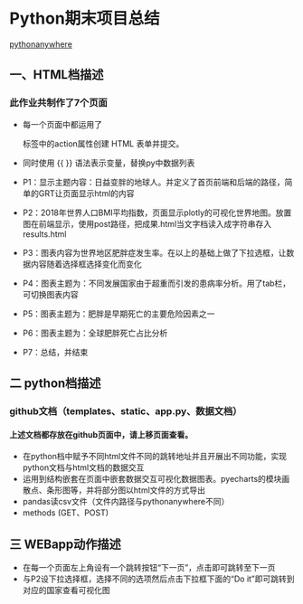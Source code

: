 # Python期末项目总结
[pythonanywhere](http://jjyy2.pythonanywhere.com/)

## 一、HTML档描述
### 此作业共制作了7个页面
- 每一个页面中都运用了<form> 标签中的action属性创建 HTML 表单并提交。
- 同时使用 {{ }} 语法表示变量，替换py中数据列表
  
- P1：显示主题内容：日益变胖的地球人。并定义了首页前端和后端的路径，简单的GRT让页面显示html的内容
- P2：2018年世界人口BMI平均指数，页面显示plotly的可视化世界地图。放置图在前端显示，使用post路径，把成果.html当文字档读入成字符串存入results.html
- P3：图表内容为世界地区肥胖症发生率。在以上的基础上做了下拉选框，让数据内容随着选择框选择变化而变化
- P4：图表主题为：不同发展国家由于超重而引发的患病率分析。用了tab栏，可切换图表内容
- P5：图表主题为：肥胖是早期死亡的主要危险因素之一
- P6：图表主题为：全球肥胖死亡占比分析
- P7：总结，并结束


  
## 二 python档描述
### github文档（templates、static、app.py、数据文档）
#### 上述文档都存放在github页面中，请上移页面查看。
- 在python档中赋予不同html文件不同的跳转地址并且开展出不同功能，实现python文档与html文档的数据交互
- 运用到结构嵌套在页面中嵌套数据交互可视化数据图表。pyecharts的模块画散点、条形图等，并将部分图以html文件的方式导出
- pandas读csv文件（文件内路径与pythonanywhere不同）
- methods (GET、POST) 

## 三 WEBapp动作描述
- 在每一个页面左上角设有一个跳转按钮“下一页”，点击即可跳转至下一页
- 与P2设下拉选择框，选择不同的选项然后点击下拉框下面的“Do it”即可跳转到对应的国家查看可视化图
